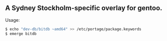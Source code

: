 ## A Sydney Stockholm-specific overlay for gentoo.

Usage:

```bash
$ echo "dev-db/bitdb ~amd64" >> /etc/portage/package.keywords
$ emerge bitdb
```

